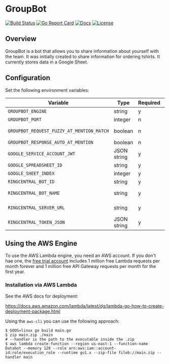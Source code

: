 # GroupBot

[![Build Status][build-status-svg]][build-status-link]
[![Go Report Card][goreport-svg]][goreport-link]
[![Docs][docs-godoc-svg]][docs-godoc-link]
[![License][license-svg]][license-link]

 [build-status-svg]: https://api.travis-ci.org/grokify/groupbot.svg?branch=master
 [build-status-link]: https://travis-ci.org/grokify/groupbot
 [goreport-svg]: https://goreportcard.com/badge/github.com/grokify/groupbot
 [goreport-link]: https://goreportcard.com/report/github.com/grokify/groupbot
 [docs-godoc-svg]: https://img.shields.io/badge/docs-godoc-blue.svg
 [docs-godoc-link]: https://godoc.org/github.com/grokify/groupbot
 [license-svg]: https://img.shields.io/badge/license-MIT-blue.svg
 [license-link]: https://github.com/grokify/groupbot/blob/master/LICENSE

## Overview

GroupBot is a bot that allows you to share information about yourself with the team. It was initially created to share information for ordering tshirts. It currently stores data in a Google Sheet.

## Configuration

Set the following environment variables:

| Variable | Type | Required | Notes |
|----------|------|----------|-------|
| `GROUPBOT_ENGINE`            | string | y | `aws` or `nethttp` |
| `GROUPBOT_PORT`              | integer | n | local port number for `net/http` |
| `GROUPBOT_REQUEST_FUZZY_AT_MENTION_MATCH` | boolean | n | Match non-completed at mentions. |
| `GROUPBOT_RESPONSE_AUTO_AT_MENTION`   | boolean | n | |
| `GOOGLE_SERVICE_ACCOUNT_JWT` | JSON string | y |  |
| `GOOGLE_SPREADSHEET_ID`      | string | y | ID as in URL |
| `GOOGLE_SHEET_INDEX`         | integer | y | sheet index, e.g. `0` |
| `RINGCENTRAL_BOT_ID`         | string | y | bot `personId` in Glip |
| `RINGCENTRAL_BOT_NAME`       | string | y | bot name in Glip for fuzzy at matching |
| `RINGCENTRAL_SERVER_URL`     | string | y | Base API URL, e.g. https://platform.ringcentral.com |
| `RINGCENTRAL_TOKEN_JSON`     | JSON string | y | JSON token as returned by `/oauth/token` endpoint |

## Using the AWS Engine

To use the AWS Lambda engine, you need an AWS account. If you don't hae one, the [free trial account](https://aws.amazon.com/s/dm/optimization/server-side-test/free-tier/free_np/) includes 1 million free Lambda requests per month forever and 1 million free API Gateway requests per month for the first year.

### Installation via AWS Lambda

See the AWS docs for deployment:

https://docs.aws.amazon.com/lambda/latest/dg/lambda-go-how-to-create-deployment-package.html

Using the `aws-cli` you can use the following approach:

```
$ GOOS=linux go build main.go
$ zip main.zip ./main
# --handler is the path to the executable inside the .zip
$ aws lambda create-function --region us-east-1 --function-name Databot --memory 128 --role arn:aws:iam::account-id:role/execution_role --runtime go1.x --zip-file fileb://main.zip --handler main
```

